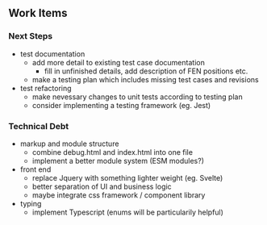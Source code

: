 ## Work Items

### Next Steps
- test documentation
  - add more detail to existing test case documentation
    - fill in unfinished details, add description of FEN positions etc.
  - make a testing plan which includes missing test cases and revisions
- test refactoring
  - make nevessary changes to unit tests according to testing plan
  - consider implementing a testing framework (eg. Jest)

### Technical Debt
- markup and module structure
  - combine debug.html and index.html into one file
  - implement a better module system (ESM modules?)
- front end
  - replace Jquery with something lighter weight (eg. Svelte)
  - better separation of UI and business logic
  - maybe integrate css framework / component library
- typing
  - implement Typescript (enums will be particularily helpful)